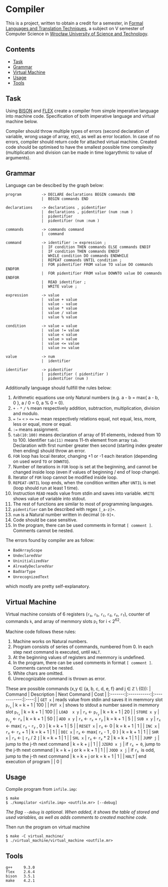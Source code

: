 # Compiler

This is a project, written to obtain a credit for a semester, in [Formal Languages and Translation Techniques](https://cs.pwr.edu.pl/gebala/dyd/jftt2020.html), a subject on V semester of Computer Science in [Wrocław University of Science and Technology](https://wppt.pwr.edu.pl/en/).

## Contents
* [Task](#Task)
* [Grammar](#Grammar)
* [Virtual Machine](#Virtual-Machine)
* [Usage](#Usage)
* [Tools](#Tools)

## Task
Using [BISON](https://www.gnu.org/software/bison/) and [FLEX](http://manpages.ubuntu.com/manpages/bionic/man1/freebsd-lex.1.html) create a compiler from simple imperative language into machine code. Specification of both imperative language and virtual machine below.

Compiler should throw multiple types of errors (second declaration of variable, wrong usage of array, etc), as well as error location. In case of no errors, compiler should return code for attached virtual machine. Created code should be optimised to have the smallest possible time complexity (multiplication and division can be made in time logarythmic to value of arguments).

## Grammar
Language can be descibed by the graph below:
```
program         -> DECLARE declarations BEGIN commands END
                |  BEGIN commands END

declarations    -> declarations , pidentifier
                |  declarations , pidentifier (num :num )
                |  pidentifier
                |  pidentifier (num :num )

commands        -> commands command
                |  command

command         -> identifier := expression ;
                |  IF condition THEN commands ELSE commands ENDIF
                |  IF condition THEN commands ENDIF
                |  WHILE condition DO commands ENDWHILE
                |  REPEAT commands UNTIL condition ;
                |  FOR pidentifier FROM value TO value DO commands ENDFOR
                |  FOR pidentifier FROM value DOWNTO value DO commands ENDFOR
                |  READ identifier ;
                |  WRITE value ;

expression      -> value
                |  value + value
                |  value - value
                |  value * value
                |  value / value
                |  value % value

condition       -> value = value
                |  value != value
                |  value < value
                |  value > value
                |  value <= value
                |  value >= value

value           -> num
                |  identifier

identifier      -> pidentifier
                |  pidentifier ( pidentifier )
                |  pidentifier (num )
```

Additionally language should fullfill the rules below:
1. Arithmetic equations use only Natural numbers (e.g. a - b = max{ a - b, 0 }, a / 0 = 0, a % 0 = 0).
2. `+` `-` `*` `/` `%` mean respectively addition, subtraction, multiplication, division and modulo.
3. `=` `!=` `<` `>` `<=` `>=` mean respectively relations equal, not equal, less, more, less or equal, more or equal.
4. `:=` means assignment.
5. `tab(10:100)` means declaration of array of 91 elements, indexed from 10 to 100. Identifier `tab(11)` means 11-th element from array `tab`. Declaration with first number greater then second (starting index greater then ending) should throw an error.
6. `FOR` loop has local iterator, changing +1 or -1 each iteration (depending on used word `TO` or `DOWNTO`).
7. Number of iterations in `FOR` loop is set at the beginning, and cannot be changed inside loop (even if values of beginning / end of loop change).
8. Iterator of `FOR` loop cannot be modified inside loop.
9. `REPEAT-UNTIL` loop ends, when the condition written after `UNTIL` is met (loop should run at least 1 time).
10. Instruction `READ` reads value from stdin and saves into variable. `WRITE` shows value of variable into stdout.
11. The rest of functions are similar to most of programming languages.
12. `pidentifier` can be described with regex `[_a-z]+`.
13. `num` is a Natural number written in decimal `[0-9]+`.
14. Code should be case sensitive.
15. In the program, there can be used comments in format `[ comment ]`. Comments cannot be nested.

The errors found by compiler are as follow:
* `BadArrayScope`
* `UndeclaredVar`
* `UninitializedVar`
* `AlreadyDeclaredVar`
* `BadVarType`
* `UnrecognizedText`

which mostly are pretty self-explanatory.

## Virtual Machine
Virtual machine consists of 6 registers (<code>r<sub>a</sub></code>, <code>r<sub>b</sub></code>, <code>r<sub>c</sub></code>, <code>r<sub>d</sub></code>, <code>r<sub>e</sub></code>, <code>r<sub>f</sub></code>), counter of commands `k`, and array of memmory slots <code>p<sub>i</sub></code> for i < 2<sup>62</sup>.

Machine code follows these rules:
1. Machine works on Natural numbers.
2. Program consists of series of commands, numbered from 0. In each step next command is executed, until `HALT`.
3. At the beginning values of registers and memmory is undefined.
4. In the program, there can be used comments in format `[ comment ]`. Comments cannot be nested.
5. White chars are omitted.
6. Unrecognizable command is thrown as error.

These are possible commands (x,y &#8712; {a, b, c, d, e, f} and j &#8712; &#8484; \ {0}):
| Command | Description | Next Command | Cost |
|:-------:|:-----------:|:------------:|:----:|
| `GET x` | reads value from stdin and saves it in memmory slot <code>p<sub>r<sub>x</sub></sub></code> | k = k + 1 | 100 |
| `PUT x` | shows to stdout a number saved in memmory slot <code>p<sub>r<sub>x</sub></sub></code> | k = k + 1 | 100 |
| `LOAD  x y` | <code>r<sub>x</sub></code> &#8592; <code>p<sub>r<sub>y</sub></sub></code> | k = k + 1 | 20 |
| `STORE x y` | <code>p<sub>r<sub>y</sub></sub></code> &#8592; <code>r<sub>x</sub></code> | k = k + 1 | 50 |
| `ADD x y` | <code>r<sub>x</sub></code> &#8592; <code>r<sub>x</sub></code> + <code>r<sub>y</sub></code> | k = k + 1 | 5 |
| `SUB x y` | <code>r<sub>x</sub></code> &#8592; max{ <code>r<sub>x</sub></code> - <code>r<sub>y</sub></code> , 0 } | k = k + 1 | 5 |
| `RESET x` | <code>r<sub>x</sub></code> &#8592; 0 | k = k + 1 | 1 |
| `INC x` | <code>r<sub>x</sub></code> &#8592; <code>r<sub>x</sub></code> + 1 | k = k + 1 | 1 |
| `DEC x` | <code>r<sub>x</sub></code> &#8592; max{ <code>r<sub>x</sub></code> - 1 , 0 } | k = k + 1 | 1 |
| `SHR x` | <code>r<sub>x</sub></code> &#8592; &#8970; <code>r<sub>x</sub></code> / 2 &#8971; | k = k + 1 | 1 |
| `SHL x` | <code>r<sub>x</sub></code> &#8592; <code>r<sub>x</sub></code> * 2 | k = k + 1 | 1 |
| `JUMP j` | jump to the j-th next command | k = k + j | 1 |
| `JZERO x j` | if <code>r<sub>x</sub> = 0</code>, jump to the j-th next command | k = k + j or k = k + 1 | 1 |
| `JODD x j` | if <code>r<sub>x</sub> </code>is odd, jump to the j-th next command | k = k + j or k = k + 1 | 1 |
| `HALT` | end execution of program | | 0 |


## Usage
Compile program from `infile.imp`:
```
$ make
$ ./kompilator <infile.imp> <outfile.mr> [--debug]
```
*The flag `--debug` is optional. When added, it shows the table of stored and used variables, as well as adds comments to created machine code.*

Then run the program on virtual machine
```
$ make -C virtual_machine/
$ ./virtual_machine/virtual_machine <outfile.mr>
```

## Tools
```
g++     9.3.0
flex    2.6.4
bison   3.5.1
make    4.2.1
```
